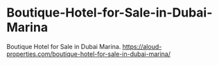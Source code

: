 # Boutique-Hotel-for-Sale-in-Dubai-Marina
Boutique Hotel for Sale in Dubai Marina.   https://aloud-properties.com/boutique-hotel-for-sale-in-dubai-marina/
